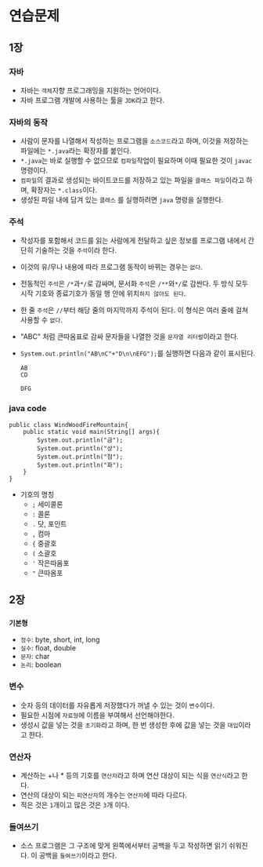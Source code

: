# 연습문제
## 1장

### 자바
- 자바는 `객체`지향 프로그래밍을 지원하는 언어이다.
- 자바 프로그램 개발에 사용하는 툴을 `JDK`라고 한다.

### 자바의 동작
- 사람이 문자를 나열해서 작성하는 프로그램을 `소스코드`라고 하며, 이것을 저장하는 파일에는 `*.java`라는 확장자를 붙인다.
- `*.java`는 바로 실행할 수 없으므로 `컴파일`작업이 필요하며 이때 필요한 것이 `javac`명령이다.
- `컴파일`의 결과로 생성되는 바이트코드를 저장하고 있는 파일을 `클래스 파일`이라고 하며, 확장자는 `*.class`이다.
- 생성된 파일 내에 담겨 있는 `클래스` 를 실행하려면 `java` 명령을 실행한다.

### 주석
- 작성자를 포함해서 코드를 읽는 사람에게 전달하고 싶은 정보를 프로그램 내에서 간단히 기술하는 것을 `주석`이라 한다.
- 이것의 유/무나 내용에 따라 프로그램 동작이 바뀌는 경우는 `없다`.
- 전동적인 `주석`은 `/*`과`*/`로 감싸며, 문서화 `주석`은 `/**`와`*/`로 감싼다. 두 방식 모두 시작 기호와 종료기호가 동일 행 안에 위치`하지 않아도 된다`.
- 한 줄 `주석`은 `//`부터 해당 줄의 마지막까지 주석이 된다. 이 형식은 여러 줄에 걸쳐 사용할 수 `없다`.

- "ABC" 처럼 큰따옴표로 감싸 문자들을 나열한 것을 `문자열 리터럴`이라고 한다.

- `System.out.println("AB\nC"+"D\n\nEFG");`를 실행하면 다음과 같이 표시된다.
    ```
    AB
    CD

    DFG
    ```
### java code
```
public class WindWoodFireMountain{
    public static void main(String[] args){
        System.out.println("금");
        System.out.println("상");
        System.out.println("첨");
        System.out.println("화");
    }
}
```

- 기호의 명칭
    - `;` 세미콜론
    - `:` 콜론
    - `.` 닷, 포인트
    - `,` 컴마
    - `{` 중괄호
    - `(` 소괄호
    - `'` 작은따옴포
    - `"` 큰따옴포

    
## 2장
### `기본형`
- `정수`: byte, short, int, long
- `실수`: float, double
- `문자`: char
- `논리`: boolean

### 변수
- 숫자 등의 데이터를 자유롭게 저장했다가 꺼낼 수 있는 것이 `변수`이다. 
- 필요한 시점에 `자료형`에 이름을 부여해서 선언해야한다.
- 생성시 값을 넣는 것을 `초기화`라고 하며, 한 번 생성한 후에 값을 넣는 것을 `대입`이라고 한다.

### 연산자
- 계산하는 +나 * 등의 기호를 `연산자`라고 하며 연산 대상이 되는 식을 `연산식`라고 한다.
- 연산의 대상이 되는 `피연산자`의 개수는 `연산자`에 따라 다르다.
- 적은 것은 `1`개이고 많은 것은 `3`개 이다.

### 들여쓰기
- 소스 프로그램은 그 구조에 맞게 왼쪽에서부터 공백을 두고 작성하면 읽기 쉬워진다. 이 공백을 `들여쓰기`이라고 한다.
